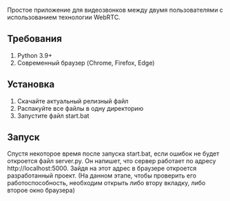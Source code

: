 Простое приложение для видеозвонков между двумя пользователями с использованием технологии WebRTC.

## Требования
1. Python 3.9+
2. Современный браузер (Chrome, Firefox, Edge)

## Установка
1. Скачайте актуальный релизный файл
2. Распакуйте все файлы в одну директорию
3. Запустите файл start.bat

## Запуск
Спустя некоторое время после запуска start.bat, если ошибок не будет откроется файл server.py. Он напишет, что сервер работает по адресу http://localhost:5000. Зайдя на этот адрес в браузере откроется разработанный проект. (На данном этапе, чтобы проверить его работоспособность, необходим открыть либо втору вкладку, либо второе окно браузера)  

